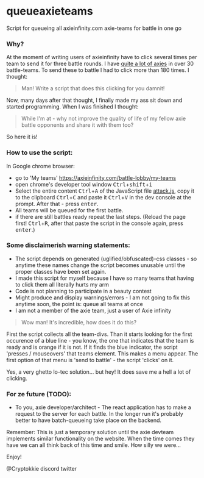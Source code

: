 # queueaxieteams
Script for queueing all axieinfinity.com axie-teams for battle in one go 

### Why?
At the moment of writing users of axieinfinity have to click several times per team to send it for three battle rounds.
I have [quite a lot of axies](https://axieinfinity.com/profile/0xa374a95b8246cc6d9c5bb660a913571be8c2d8aa) in over 30 battle-teams. To send these to battle I had to click more than 180 times. 
I thought:
> Man! Write a script that does this clicking for you damnit!

Now, many days after that thought, I finally made my ass sit down and started programming.
When I was finished I thought:
> While I'm at - why not improve the quality of life of my fellow axie battle opponents and share it with them too?

So here it is!

### How to use the script:

  In Google chrome browser:
  - go to 'My teams' https://axieinfinity.com/battle-lobby/my-teams
  - open chrome's developer tool window <kbd>Ctrl</kbd>+<kbd>shift</kbd>+<kbd>i</kbd>
  - Select the entire content <kbd>Ctrl</kbd>+<kbd>A</kbd> of the JavaScript file [attack.js](https://raw.githubusercontent.com/Cryptokkie/queueaxieteams/master/attack.js), copy it to the clipboard <kbd>Ctrl</kbd>+<kbd>C</kbd> and paste it <kbd>Ctrl</kbd>+<kbd>V</kbd> in the dev console at the prompt. After that - press <kbd>enter</kbd>.
  - All teams will be queued for the first battle.
  - if there are still battles ready repeat the last steps. (Reload the page first! <kbd>Ctrl</kbd>+<kbd>R</kbd>, after that paste the script in the console again, press <kbd>enter</kbd>.)


### Some disclaimerish warning statements:
- The script depends on generated (uglified/obfuscated)-css classes - so anytime these names change the script becomes unusable until the proper classes have been set again.
- I made this script for myself because I have so many teams that having to click them all literally hurts my arm
- Code is not planning to participate in a beauty contest
- Might produce and display warnings/errors - I am not going to fix this anytime soon, the point is: queue all teams at once
- I am not a member of the axie team, just a user of Axie infinity

> Wow man! It's incredible, how does it do this?

First the script collects all the team-divs.
Than it starts looking for the first occurence of a blue line - you know, the one that indicates that the team is ready and is orange if it is not.
If it finds the blue indicator, the script 'presses / mouseovers' that teams element. 
This makes a menu appear. The first option of that menu is 'send to battle' - the script 'clicks' on it. 

Yes, a very ghetto lo-tec solution... but hey! It does save me a hell a lot of clicking.

### For ze future (TODO):
- To you, axie developer/architect - The react application has to make a request to the server for each battle. In the longer run it's probably better to have batch-queueing take place on the backend.

Remember: This is just a temporary solution until the axie devteam implements similar functionality on the website. When the time comes they have we can all think back of this time and smile. How silly we were...

Enjoy! 

@Cryptokkie discord twitter
